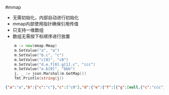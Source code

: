 #mmap
- 无需初始化，内部自动进行初始化
- mmap内部使用指针确保引用传值
- 只支持一维数组
- 数组无需按下标顺序进行放置

``` go
	m := new(mmap.Mmap)
	m.SetValue("a", "a")
	m.SetValue("b.c", "c")
	m.SetValue("c[0]", "c0")
	m.SetValue("d.e.f[0].g[1].c", "ccc")
	m.SetValue("e.b[0]", "bbb")
	j, _ := json.Marshal(m.GetMap())
	fmt.Println(string(j))
```

``` json
{"a":"a","b":{"c":"c"},"c":["c0"],"d":{"e":{"f":[{"g":[null,{"c":"ccc"}]}]}},"e":{"b":["bbb"]}}
```
